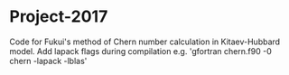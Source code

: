 # Project-2017
Code for Fukui's method of Chern number calculation in Kitaev-Hubbard model.
Add lapack flags during compilation e.g. 'gfortran chern.f90 -0 chern -lapack -lblas'
